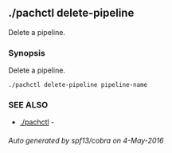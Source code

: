 ## ./pachctl delete-pipeline

Delete a pipeline.

### Synopsis


Delete a pipeline.

```
./pachctl delete-pipeline pipeline-name
```

### SEE ALSO
* [./pachctl](./pachctl.md)	 - 

###### Auto generated by spf13/cobra on 4-May-2016
